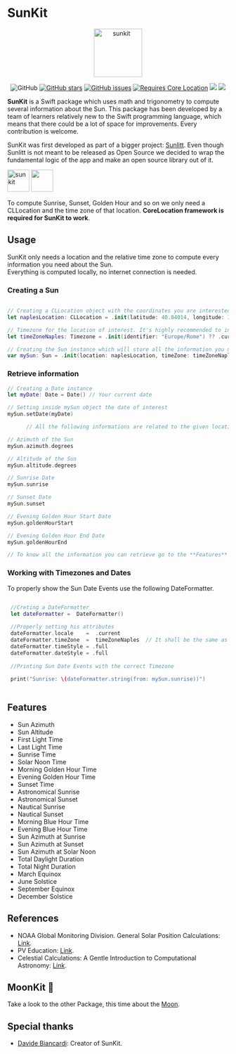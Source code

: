 # SunKit

<div align="center">

<img height="110" alt="sunkit" src="https://user-images.githubusercontent.com/55358113/192140073-de19a887-b6e8-49b8-bba2-142df171df3e.png">

![GitHub](https://img.shields.io/github/license/sunlitt/sunkit) [![GitHub stars](https://img.shields.io/github/stars/Sunlitt/SunKit)](https://github.com/Sunlitt/SunKit/stargazers) [![GitHub issues](https://img.shields.io/github/issues/Sunlitt/SunKit)](https://github.com/Sunlitt/SunKit/issues) [![Requires Core Location](https://img.shields.io/badge/requires-CoreLocation-orange?style=flat&logo=Swift)](https://developer.apple.com/documentation/corelocation) [![](https://img.shields.io/endpoint?url=https%3A%2F%2Fswiftpackageindex.com%2Fapi%2Fpackages%2FSunlitt%2FSunKit%2Fbadge%3Ftype%3Dswift-versions)](https://swiftpackageindex.com/Sunlitt/SunKit) [![](https://img.shields.io/endpoint?url=https%3A%2F%2Fswiftpackageindex.com%2Fapi%2Fpackages%2FSunlitt%2FSunKit%2Fbadge%3Ftype%3Dplatforms)](https://swiftpackageindex.com/Sunlitt/SunKit)

</div>

**SunKit** is a Swift package which uses math and trigonometry to compute several information about the Sun. This package has been developed by a team of learners relatively new to the Swift programming language, which means that there could be a lot of space for improvements. Every contribution is welcome.

SunKit was first developed as part of a bigger project: [Sunlitt](https://github.com/Sunlitt/Sunlitt-AppStore). Even though Sunlitt is not meant to be released as Open Source we decided to wrap the fundamental logic of the app and make an open source library out of it.

<img height="50" alt="sunkit" src="https://user-images.githubusercontent.com/55358113/174021100-c2c410f1-30e0-433c-b8ee-a7152545aa87.png"> [<img src="https://user-images.githubusercontent.com/55358113/174020637-ca23803f-341c-48ce-b896-1fd4b7423310.svg" height="50">](https://apps.apple.com/app/sunlitt/id1628751457)

To compute Sunrise, Sunset, Golden Hour and so on we only need a CLLocation and the time zone of that location. **CoreLocation framework is required for SunKit to work**.


## Usage
SunKit only needs a location and the relative time zone to compute every information you need about the Sun.  
Everything is computed locally, no internet connection is needed.

### Creating a Sun 

```swift

// Creating a CLLocation object with the coordinates you are interested in
let naplesLocation: CLLocation = .init(latitude: 40.84014, longitude: 14.25226)

// Timezone for the location of interest. It's highly recommended to initialize it via identifier
let timeZoneNaples: Timezone = .init(identifier: "Europe/Rome") ?? .current

// Creating the Sun instance which will store all the information you need about sun events and his position
var mySun: Sun = .init(location: naplesLocation, timeZone: timeZoneNaples)

```

### Retrieve information

```swift
// Creating a Date instance
let myDate: Date = Date() // Your current date

// Setting inside mySun object the date of interest
mySun.setDate(myDate)

      // All the following informations are related to the given location for the date that has just been set

// Azimuth of the Sun 
mySun.azimuth.degrees  

// Altitude of the Sun
mySun.altitude.degrees

// Sunrise Date
mySun.sunrise

// Sunset Date
mySun.sunset

// Evening Golden Hour Start Date
mySun.goldenHourStart

// Evening Golden Hour End Date
mySun.goldenHourEnd

// To know all the information you can retrieve go to the **Features** section.

```
 ### Working with Timezones and Dates
 
 
To properly show the Sun Date Events use the following DateFormatter.

```swift

 //Creting a DateFormatter
 let dateFormatter =  DateFormatter()
 
 //Properly setting his attributes
 dateFormatter.locale    =  .current
 dateFormatter.timeZone  =  timeZoneNaples  // It shall be the same as the one used to initilize mySun
 dateFormatter.timeStyle = .full
 dateFormatter.dateStyle = .full
  
 //Printing Sun Date Events with the correct Timezone
  
 print("Sunrise: \(dateFormatter.string(from: mySun.sunrise))")
    
```

 


## Features
  * Sun Azimuth
  * Sun Altitude
  * First Light Time
  * Last Light Time
  * Sunrise Time
  * Solar Noon Time
  * Morning Golden Hour Time
  * Evening Golden Hour Time
  * Sunset Time
  * Astronomical Sunrise
  * Astronomical Sunset
  * Nautical Sunrise
  * Nautical Sunset
  * Morning Blue Hour Time
  * Evening Blue Hour Time 
  * Sun Azimuth at Sunrise
  * Sun Azimuth at Sunset
  * Sun Azimuth at Solar Noon
  * Total Daylight Duration
  * Total Night Duration
  * March Equinox
  * June Solstice
  * September Equinox
  * December Solstice


## References

* NOAA Global Monitoring Division. General Solar Position Calculations: [Link](https://gml.noaa.gov/grad/solcalc/solareqns.PDF).
* PV Education: [Link](https://www.pveducation.org).
* Celestial Calculations: A Gentle Introduction to Computational Astronomy: [Link](https://www.amazon.it/Celestial-Calculations-Introduction-Computational-Astronomy/dp/0262536633/ref=sr_1_1?__mk_it_IT=ÅMÅŽÕÑ&crid=1U99GMGDZ2CUF&keywords=celestial+calculations&qid=1674408445&sprefix=celestial+calculation%2Caps%2C109&sr=8-1).

## MoonKit  🌙
Take a look to the other Package, this time about the [Moon](https://github.com/davideilmito/MoonKit).

## Special thanks

* [Davide Biancardi](https://github.com/davideilmito): Creator of SunKit.
